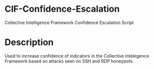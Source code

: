 # CIF-Confidence-Escalation
Collective Intelligence Framework Confidence Escalation Script

# Description
Used to increase confidence of indicators in the Collective Intelegence Framework based on attacks seen on SSH and RDP honeypots.
